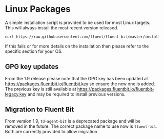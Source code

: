 # Linux Packages

A simple installation script is provided to be used for most Linux targets.
This will always install the most recent version released.

```bash
curl https://raw.githubusercontent.com/fluent/fluent-bit/master/install.sh | sh
```

If this fails or for more details on the installation then please refer to the specific section for your OS.

## GPG key updates

From the 1.9 release please note that the GPG key has been updated at https://packages.fluentbit.io/fluentbit.key so ensure the new one is added.
The previous key is still available at https://packages.fluentbit.io/fluentbit-legacy.key and may be required to install previous versions.

## Migration to Fluent Bit

From version 1.9, `td-agent-bit` is a deprecated package and will be removed in the future.
The correct package name to use now is `fluent-bit`.
Both are currently provided to allow migration.
